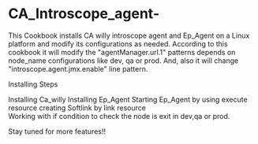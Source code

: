 # CA_Introscope_agent-

This Cookbook installs CA willy introscope agent and Ep_Agent on a Linux platform and modify its configurations as needed. According to this cookbook it will modify the "agentManager.url.1" patterns depends on node_name configurations like dev, qa or prod. And, also it will change  "introscope.agent.jmx.enable" line pattern.


Installing Steps


Installing Ca_willy
Installing Ep_Agent
Starting Ep_Agent by using execute resource
creating Softlink by link resource  
Working with if condition to check the node is exit in dev,qa or prod.



Stay tuned for more features!!
